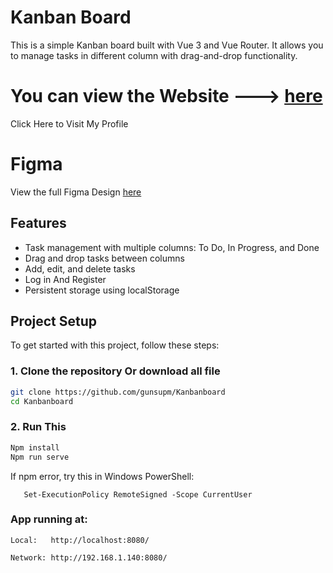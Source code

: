 # Kanban Board 
This is a simple Kanban board built with Vue 3 and Vue Router. It allows you to manage tasks in different column with drag-and-drop functionality.

# You can view the Website ---> [here](https://gunsupm.github.io/Kanbanboard/)

Click Here to Visit My Profile

# Figma 
View the full Figma Design [here](https://www.figma.com/design/34dyAX3tRuzPpLmg0WHoZa/KanBanBoard?node-id=0-1&p=f&t=7jSwgVWvE7UgetJv-0)

## Features
- Task management with multiple columns: To Do, In Progress, and Done
- Drag and drop tasks between columns
- Add, edit, and delete tasks
- Log in And Register 
- Persistent storage using localStorage

  
## Project Setup

To get started with this project, follow these steps:

### 1. Clone the repository Or download all file 

```bash
git clone https://github.com/gunsupm/Kanbanboard
cd Kanbanboard
```
### 2. Run This

```bash
Npm install
Npm run serve
```

If npm error, try this in Windows PowerShell:

```
   Set-ExecutionPolicy RemoteSigned -Scope CurrentUser
```

###  App running at:

```
Local:   http://localhost:8080/
```

```
Network: http://192.168.1.140:8080/
```
